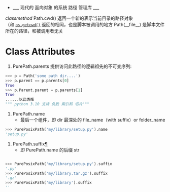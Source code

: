 - ___ 现代的 面向对象 的系统 路径 管理库 ___

_classmethod_ Path.cwd()[](https://docs.python.org/zh-cn/3/library/pathlib.html#pathlib.Path.cwd "永久链接至目标")
返回一个新的表示当前目录的路径对象（和 [`os.getcwd()`](https://docs.python.org/zh-cn/3/library/os.html#os.getcwd "os.getcwd") 返回的相同，也是脚本被调用的地方
Path(\_\_file\_\_) 是脚本文件所在的路径，和被调用者无关

# Class Attributes

1. PurePath.parents[](https://docs.python.org/zh-cn/3/library/pathlib.html#pathlib.PurePath.parents "永久链接至目标")
   提供访问此路径的逻辑祖先的不可变序列:

```python
>>> p = Path('some path dir....')
>>> p.parent == p.parents[0]
True
>>> p.Parent.parent = p.parents[1]
True
......以此类推
""" python 3.10 支持 负数 索引和 切片"""
```

1. PurePath.name
   - 最后一个组件，即 dir 最深处的 file_name（with suffix）or folder_name

```python
>>> PurePosixPath('my/library/setup.py').name
'setup.py'
```

1. PurePath.suffix[¶](https://docs.python.org/zh-cn/3/library/pathlib.html#pathlib.PurePath.suffix "永久链接至目标")
   - 即 PurePath.name 的后缀 str

```python

>>> PurePosixPath('my/library/setup.py').suffix
'.py'
>>> PurePosixPath('my/library.tar.gz').suffix
'.gz'
>>> PurePosixPath('my/library').suffix
''
```
